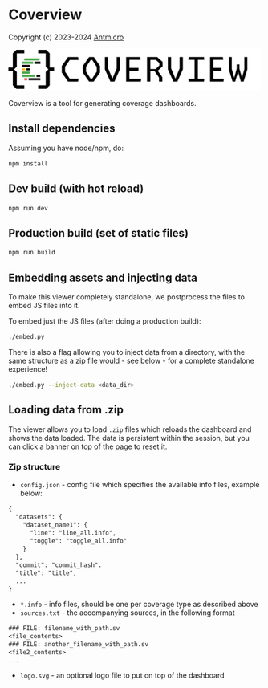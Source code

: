 # Coverview

Copyright (c) 2023-2024 [Antmicro](https://www.antmicro.com)

<picture>
  <source srcset="images/Coverview_logotype_black.png" media="(prefers-color-scheme: light)"/>
  <source srcset="images/Coverview_logotype_white.png" media="(prefers-color-scheme: dark)"/>
  <img src="images/Coverview_logotype_black.png"/>
</picture>

Coverview is a tool for generating coverage dashboards.

## Install dependencies

Assuming you have node/npm, do:

```sh
npm install
```

## Dev build (with hot reload)

```sh
npm run dev
```

## Production build (set of static files)

```sh
npm run build
```
## Embedding assets and injecting data

To make this viewer completely standalone, we postprocess the files to embed JS files into it.

To embed just the JS files (after doing a production build):

```sh
./embed.py
```

There is also a flag allowing you to inject data from a directory, with the same structure as a zip file would - see below - for a complete standalone experience!

```sh
./embed.py --inject-data <data_dir>
```

## Loading data from .zip

The viewer allows you to load `.zip` files which reloads the dashboard and shows the data loaded.
The data is persistent within the session, but you can click a banner on top of the page to reset it.

### Zip structure

* `config.json` - config file which specifies the available info files, example below:

```
{
  "datasets": {
    "dataset_name1": {
      "line": "line_all.info",
      "toggle": "toggle_all.info"
    }
  },
  "commit": "commit_hash".
  "title": "title",
  ...
}
```

* `*.info` - info files, should be one per coverage type as described above
* `sources.txt` - the accompanying sources, in the following format

```
### FILE: filename_with_path.sv
<file_contents>
### FILE: another_filename_with_path.sv
<file2_contents>
...
```

* `logo.svg` - an optional logo file to put on top of the dashboard
